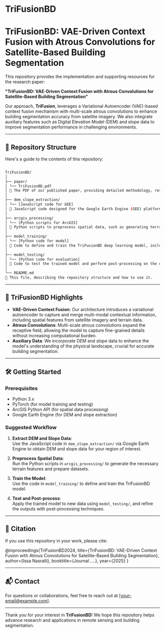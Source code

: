 # TriFusionBD

# TriFusionBD: VAE-Driven Context Fusion with Atrous Convolutions for Satellite-Based Building Segmentation

This repository provides the implementation and supporting resources for the research paper:

**"TriFusionBD: VAE-Driven Context Fusion with Atrous Convolutions for Satellite-Based Building Segmentation"**

Our approach, **TriFusion**, leverages a Variational Autoencoder (VAE)-based context fusion mechanism with multi-scale atrous convolutions to enhance building segmentation accuracy from satellite imagery. We also integrate auxiliary features such as Digital Elevation Model (DEM) and slope data to improve segmentation performance in challenging environments.

---

## 📂 Repository Structure

Here's a guide to the contents of this repository:
```bash

TriFusionBD/
│
├── paper/
│ └── TriFusionBD.pdf
│ 📄 The PDF of our published paper, providing detailed methodology, results, and discussions.
│
├── dem_slope_extraction/
│ └── [JavaScript code for GEE]
│ 📁 JavaScript code designed for the Google Earth Engine (GEE) platform to extract DEM and slope data.
│
├── arcgis_processing/
│ └── [Python scripts for ArcGIS]
│ 📁 Python scripts to preprocess spatial data, such as generating terrain features and preparing datasets.
│
├── model_training/
│ └── [Python code for model]
│ 📁 Code to define and train the TriFusionBD deep learning model, including VAE context fusion and atrous convolution layers.
│
├── model_testing/
│ └── [Python code for evaluation]
│ 📁 Code to test the trained model and perform post-processing on the output (e.g., thresholding, morphological operations).
│
└── README.md
📄 This file, describing the repository structure and how to use it.
```



---

## 🚀 TriFusionBD Highlights

- **VAE-Driven Context Fusion**: Our architecture introduces a variational autoencoder to capture and merge multi-modal contextual information, including spatial features from satellite imagery and terrain data.
- **Atrous Convolutions**: Multi-scale atrous convolutions expand the receptive field, allowing the model to capture fine-grained details without increasing computational burden.
- **Auxiliary Data**: We incorporate DEM and slope data to enhance the model's understanding of the physical landscape, crucial for accurate building segmentation.

---

## 🛠️ Getting Started

### Prerequisites

- Python 3.x
- PyTorch (for model training and testing)
- ArcGIS Python API (for spatial data processing)
- Google Earth Engine (for DEM and slope extraction)

### Suggested Workflow

1. **Extract DEM and Slope Data**:  
   Use the JavaScript code in `dem_slope_extraction/` via Google Earth Engine to obtain DEM and slope data for your region of interest.
   
2. **Preprocess Spatial Data**:  
   Run the Python scripts in `arcgis_processing/` to generate the necessary terrain features and prepare datasets.

3. **Train the Model**:  
   Use the code in `model_training/` to define and train the TriFusionBD model.

4. **Test and Post-process**:  
   Apply the trained model to new data using `model_testing/`, and refine the outputs with post-processing techniques.

---

## 📄 Citation

If you use this repository in your work, please cite:

@inproceedings{TriFusionBD2024,
title={TriFusionBD: VAE-Driven Context Fusion with Atrous Convolutions for Satellite-Based Building Segmentation},
author={Issa Nasralli},
booktitle={Journal ....},
year={2025}
}


---

## 📬 Contact

For questions or collaborations, feel free to reach out at [your-email@example.com].

---

Thank you for your interest in **TriFusionBD**! We hope this repository helps advance research and applications in remote sensing and building segmentation.


